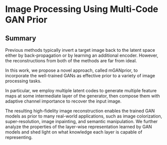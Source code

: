 # Image Processing Using Multi-Code GAN Prior

## Summary
Previous methods typically invert a target image back to the latent
space either by back-propagation or by learning an additional encoder. However, the reconstructions from both of
the methods are far from ideal.

In this work, we propose
a novel approach, called mGANprior, to incorporate the
well-trained GANs as effective prior to a variety of image
processing tasks.

In particular, we employ multiple latent
codes to generate multiple feature maps at some intermediate layer of the generator, then compose them with adaptive
channel importance to recover the input image.

The resulting high-fidelity image
reconstruction enables the trained GAN models as prior to
many real-world applications, such as image colorization,
super-resolution, image inpainting, and semantic manipulation. We further analyze the properties of the layer-wise
representation learned by GAN models and shed light on
what knowledge each layer is capable of representing.
